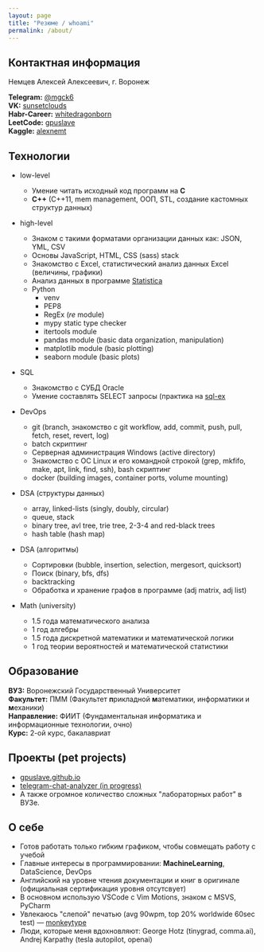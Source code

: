 ```yaml
---
layout: page
title: "Резюме / whoami"
permalink: /about/
---
```

## Контактная информация
Немцев Алексей Алексеевич, г. Воронеж  
  

**Telegram:** [@mgck6](https://t.me/mgck6)  
**VK:** [sunsetclouds](https://vk.com/sunsetclouds)  
**Habr-Career:** [whitedragonborn](https://career.habr.com/whitedragonborn)  
**LeetCode:** [gpuslave](https://leetcode.com/gpuslave/)  
**Kaggle:** [alexnemt](https://www.kaggle.com/alexnemt)  
  

## Технологии
- low-level
  - Умение читать исходный код программ на **C**
  - **C++** (C++11, mem management, ООП, STL, создание кастомных структур данных)

- high-level
  - Знаком с такими форматами организации данных как: JSON, YML, CSV
  - Основы JavaScript, HTML, CSS (sass) stack
  - Знакомство с Excel, статистический анализ данных Excel (величины, графики)
  - Анализ данных в программе [Statistica](https://en.wikipedia.org/wiki/Statistica)
  - Python 
    - venv 
    - PEP8
    - RegEx (*re* module)
    - mypy static type checker
    - itertools module
    - pandas module (basic data organization, manipulation)
    - matplotlib module (basic plotting)
    - seaborn module (basic plots)

- SQL
  - Знакомство с СУБД Oracle
  - Умение составлять SELECT запросы (практика на [sql-ex](https://sql-ex.ru/)

- DevOps
  - git (branch, знакомство с git workflow, add, commit, push, pull, fetch, reset, revert, log)
  - batch скриптинг
  - Серверная администрация Windows (active directory)
  - Знакомство с ОС Linux и его командной строкой (grep, mkfifo, make, apt, link, find, ssh), bash скриптинг
  - docker (building images, container ports, volume mounting)

- DSA (структуры данных)
  - array, linked-lists (singly, doubly, circular)
  - queue, stack
  - binary tree, avl tree, trie tree, 2-3-4 and red-black trees
  - hash table (hash map)

- DSA (алгоритмы)
  - Сортировки (bubble, insertion, selection, mergesort, quicksort)
  - Поиск (binary, bfs, dfs)
  - backtracking
  - Обработка и хранение графов в программе (adj matrix, adj list)

- Math (university)
  - 1.5 года математического анализа 
  - 1 год алгебры
  - 1.5 года дискретной математики и математической логики
  - 1 год теории вероятностей и математической статистики
    
  
## Образование
**ВУЗ:** Воронежский Государственный Университет \
**Факультет:** ПММ (Факультет **п**рикладной **м**атематики, информатики и **м**еханики) \
**Направление:** ФИИТ (Фундаментальная информатика и информационные технологии, очно) \
**Курс:** 2-ой курс, бакалавриат
  
## Проекты (pet projects)
- [gpuslave.github.io](https://github.com/gpuslave/gpuslave.github.io)
- [telegram-chat-analyzer (in progress)](https://github.com/gpuslave/telegram-chat-analyzer) 
- А также огромное количество сложных "лабораторных работ" в ВУЗе.

## О себе
- Готов работать только гибким графиком, чтобы совмещать работу с учебой
- Главные интересы в программировании: **MachineLearning**, DataScience, DevOps
- Английский на уровне чтения документации и книг в оригинале (официальная сертификация уровня отсутсвует)
- В основном использую VSCode с Vim Motions, знаком с MSVS, PyCharm
- Увлекаюсь "слепой" печатью (avg 90wpm, top 20% worldwide 60sec test) — [monkeytype](https://monkeytype.com/profile/sunsetclouds.)
- Люди, которые меня вдохновляют: George Hotz (tinygrad, comma.ai), Andrej Karpathy (tesla autopilot, openai) 




<!-- [jekyll][jekyll-organization] /
[jekyll-organization]: https://github.com/jekyll -->
